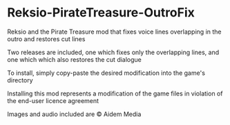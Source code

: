 # Reksio-PirateTreasure-OutroFix
Reksio and the Pirate Treasure mod that fixes voice lines overlapping in the outro and restores cut lines

Two releases are included, one which fixes only the overlapping lines, and one which which also restores the cut dialogue

To install, simply copy-paste the desired modification into the game's directory

Installing this mod represents a modification of the game files in violation of the end-user licence agreement

Images and audio included are © Aidem Media
